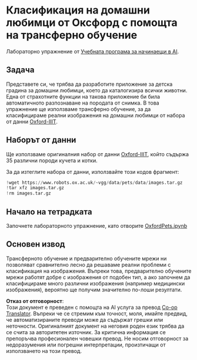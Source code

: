 <!--
CO_OP_TRANSLATOR_METADATA:
{
  "original_hash": "7765935c35fcee69b9fe2d0cfd6963e2",
  "translation_date": "2025-08-25T23:16:52+00:00",
  "source_file": "lessons/4-ComputerVision/08-TransferLearning/lab/README.md",
  "language_code": "bg"
}
-->
# Класификация на домашни любимци от Оксфорд с помощта на трансферно обучение

Лабораторно упражнение от [Учебната програма за начинаещи в AI](https://github.com/microsoft/ai-for-beginners).

## Задача

Представете си, че трябва да разработите приложение за детска градина за домашни любимци, което да каталогизира всички животни. Една от страхотните функции на такова приложение би била автоматичното разпознаване на породата от снимка. В това упражнение ще използваме трансферно обучение, за да класифицираме реални изображения на домашни любимци от набора от данни [Oxford-IIIT](https://www.robots.ox.ac.uk/~vgg/data/pets/).

## Наборът от данни

Ще използваме оригиналния набор от данни [Oxford-IIIT](https://www.robots.ox.ac.uk/~vgg/data/pets/), който съдържа 35 различни породи кучета и котки.

За да изтеглите набора от данни, използвайте този кодов фрагмент:

```python
!wget https://www.robots.ox.ac.uk/~vgg/data/pets/data/images.tar.gz
!tar xfz images.tar.gz
!rm images.tar.gz
```

## Начало на тетрадката

Започнете лабораторното упражнение, като отворите [OxfordPets.ipynb](../../../../../../lessons/4-ComputerVision/08-TransferLearning/lab/OxfordPets.ipynb)

## Основен извод

Трансферното обучение и предварително обучените мрежи ни позволяват сравнително лесно да решаваме реални проблеми с класификация на изображения. Въпреки това, предварително обучените мрежи работят добре с изображения от подобен тип, а ако започнем да класифицираме много различни изображения (например медицински изображения), вероятно ще получим значително по-лоши резултати.

**Отказ от отговорност**:  
Този документ е преведен с помощта на AI услуга за превод [Co-op Translator](https://github.com/Azure/co-op-translator). Въпреки че се стремим към точност, моля, имайте предвид, че автоматизираните преводи може да съдържат грешки или неточности. Оригиналният документ на неговия роден език трябва да се счита за авторитетен източник. За критична информация се препоръчва професионален човешки превод. Не носим отговорност за недоразумения или погрешни интерпретации, произтичащи от използването на този превод.